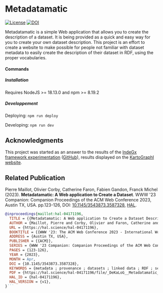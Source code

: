 # Metadatamatic

[![License](https://img.shields.io/badge/License-Apache_2.0-blue.svg)](https://opensource.org/licenses/Apache-2.0)
[![DOI](https://zenodo.org/badge/DOI/10.5281/zenodo.7787915.svg)](https://doi.org/10.5281/zenodo.7787915)



Metadatamatic is a simple Web application that allows you to create the description of a dataset. It is being provided as a quick and easy way for you to create your own dataset description. This project is an effort to create a website to make possible for people not familiar with dataset metadata to easily create the description of their dataset in RDF, using the proper vocabularies. 

#### Commands

##### Installation

Requires NodeJS >= 18.13.0 and npm >= 8.19.2

##### Developpement

Deploying:
`npm run deploy`

Developing:
`npm run dev`

## Acknowledgments

This project was started as an answer to the results of the [IndeGx framework experimentation](https://hal.science/hal-03946680#) ([GitHub](https://github.com/Wimmics/dekalog)), results displayed on the [KartoGraphI website](http://prod-dekalog.inria.fr/).

## Related Publication

Pierre Maillot, Olivier Corby, Catherine Faron, Fabien Gandon, Franck Michel (2023). 
**Metadatamatic: A Web application to Create a Dataset**. WWW '23 Companion: Companion Proceedings of the ACM Web Conference 2023, Austin TX, USA. pp.123-126, DOI: [10.1145/3543873.3587328](https://dx.doi.org/10.1145/3543873.3587328), [HAL](https://hal.science/hal-04171196).

```bibtex
@inproceedings{maillot:hal-04171196,
  TITLE = {{Metadatamatic: A Web application to Create a Dataset Description}},
  AUTHOR = {Maillot, Pierre and Corby, Olivier and Faron, Catherine and Gandon, Fabien and Michel, Franck},
  URL = {https://hal.science/hal-04171196},
  BOOKTITLE = {{WWW '23: The ACM Web Conference 2023 - International World Wide Web Conference}},
  ADDRESS = {Austin TX, USA},
  PUBLISHER = {{ACM}},
  SERIES = {WWW '23 Companion: Companion Proceedings of the ACM Web Conference 2023},
  PAGES = {123-126},
  YEAR = {2023},
  MONTH = Apr,
  DOI = {10.1145/3543873.3587328},
  KEYWORDS = {metadata ; provenance ; datasets ; linked data ; RDF ; semantic web},
  PDF = {https://hal.science/hal-04171196/file/_DeKaLoG__Metadatamatic___TheWebConf_Poster-2.pdf},
  HAL_ID = {hal-04171196},
  HAL_VERSION = {v1},
}```


